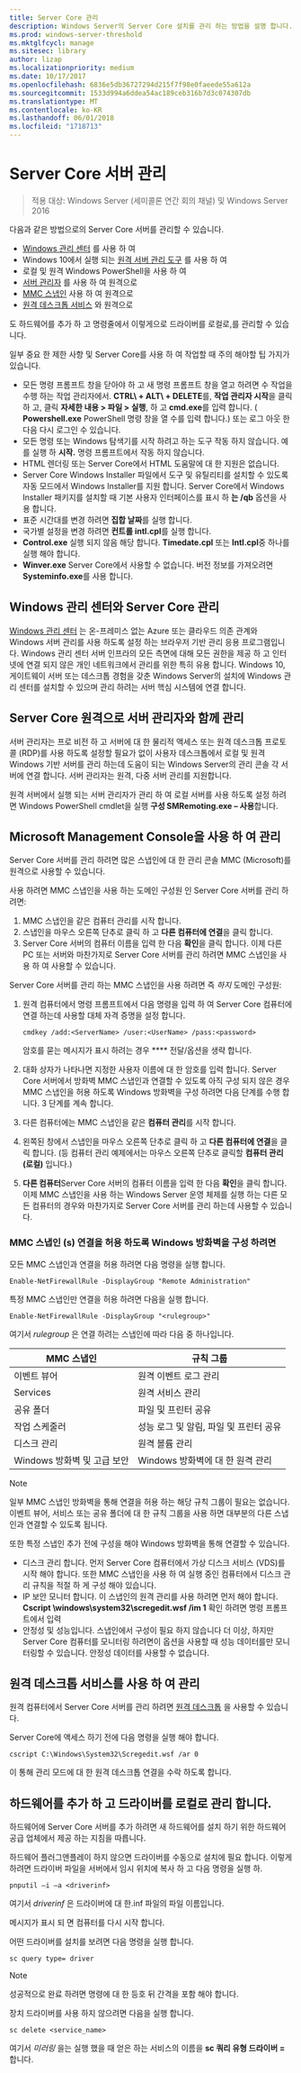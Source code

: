```yaml
---
title: Server Core 관리
description: Windows Server의 Server Core 설치를 관리 하는 방법을 설명 합니다.
ms.prod: windows-server-threshold
ms.mktglfcycl: manage
ms.sitesec: library
author: lizap
ms.localizationpriority: medium
ms.date: 10/17/2017
ms.openlocfilehash: 6836e5db36727294d215f7f98e0faeede55a612a
ms.sourcegitcommit: 1533d994a6ddea54ac189ceb316b7d3c074307db
ms.translationtype: MT
ms.contentlocale: ko-KR
ms.lasthandoff: 06/01/2018
ms.locfileid: "1718713"
---
```

# <a name="manage-a-server-core-server"></a>Server Core 서버 관리
 
> 적용 대상: Windows Server (세미콜론 연간 회의 채널) 및 Windows Server 2016

다음과 같은 방법으로의 Server Core 서버를 관리할 수 있습니다.
- [Windows 관리 센터](../../manage/windows-admin-center/overview.md) 를 사용 하 여
- Windows 10에서 실행 되는 [원격 서버 관리 도구](../../remote/remote-server-administration-tools.md) 를 사용 하 여
- 로컬 및 원격 Windows PowerShell을 사용 하 여
- [서버 관리자](../server-manager/server-manager.md) 를 사용 하 여 원격으로
- [MMC 스냅인](#managing-with-microsoft-management-console) 사용 하 여 원격으로
- [원격 데스크톱 서비스](#managing-with-remote-desktop-services) 와 원격으로

도 하드웨어를 추가 하 고 명령줄에서 이렇게으로 드라이버를 로컬로,를 관리할 수 있습니다.

일부 중요 한 제한 사항 및 Server Core를 사용 하 여 작업할 때 주의 해야할 팁 가지가 있습니다.

- 모든 명령 프롬프트 창을 닫아야 하 고 새 명령 프롬프트 창을 열고 하려면 수 작업을 수행 하는 작업 관리자에서. **CTRL\ + ALT\ + DELETE**를, **작업 관리자 시작**을 클릭 하 고, 클릭 **자세한 내용 > 파일 > 실행**, 하 고 **cmd.exe**를 입력 합니다. ( **Powershell.exe** PowerShell 명령 창을 열 수를 입력 합니다.) 또는 로그 아웃 한 다음 다시 로그인 수 있습니다.
- 모든 명령 또는 Windows 탐색기를 시작 하려고 하는 도구 작동 하지 않습니다. 예를 실행 하 **시작.** 명령 프롬프트에서 작동 하지 않습니다.
- HTML 렌더링 또는 Server Core에서 HTML 도움말에 대 한 지원은 없습니다.
- Server Core Windows Installer 파일에서 도구 및 유틸리티를 설치할 수 있도록 자동 모드에서 Windows Installer를 지원 합니다. Server Core에서 Windows Installer 패키지를 설치할 때 기본 사용자 인터페이스를 표시 하 **는 /qb** 옵션을 사용 합니다.
- 표준 시간대를 변경 하려면 **집합 날짜**를 실행 합니다.
- 국가별 설정을 변경 하려면 **컨트롤 intl.cpl**를 실행 합니다.
- **Control.exe** 실행 되지 않음 해당 합니다. **Timedate.cpl** 또는 **Intl.cpl**중 하나를 실행 해야 합니다.
- **Winver.exe** Server Core에서 사용할 수 없습니다. 버전 정보를 가져오려면 **Systeminfo.exe**를 사용 합니다.

## <a name="managing-server-core-with-windows-admin-center"></a>Windows 관리 센터와 Server Core 관리
[Windows 관리 센터](../../manage/windows-admin-center/overview.md) 는 온-프레미스 없는 Azure 또는 클라우드 의존 관계와 Windows 서버 관리를 사용 하도록 설정 하는 브라우저 기반 관리 응용 프로그램입니다. Windows 관리 센터 서버 인프라의 모든 측면에 대해 모든 권한을 제공 하 고 인터넷에 연결 되지 않은 개인 네트워크에서 관리를 위한 특히 유용 합니다. Windows 10, 게이트웨이 서버 또는 데스크톱 경험을 갖춘 Windows Server의 설치에 Windows 관리 센터를 설치할 수 있으며 관리 하려는 서버 핵심 시스템에 연결 합니다.

## <a name="managing-server-core-remotely-with-server-manager"></a>Server Core 원격으로 서버 관리자와 함께 관리

서버 관리자는 프로 비전 하 고 서버에 대 한 물리적 액세스 또는 원격 데스크톱 프로토콜 (RDP)를 사용 하도록 설정할 필요가 없이 사용자 데스크톱에서 로컬 및 원격 Windows 기반 서버를 관리 하는데 도움이 되는 Windows Server의 관리 콘솔 각 서버에 연결 합니다. 서버 관리자는 원격, 다중 서버 관리를 지원합니다.

원격 서버에서 실행 되는 서버 관리자가 관리 하 여 로컬 서버를 사용 하도록 설정 하려면 Windows PowerShell cmdlet을 실행 **구성 SMRemoting.exe – 사용**합니다.

## <a name="managing-with-microsoft-management-console"></a>Microsoft Management Console을 사용 하 여 관리

Server Core 서버를 관리 하려면 많은 스냅인에 대 한 관리 콘솔 MMC (Microsoft)를 원격으로 사용할 수 있습니다.

사용 하려면 MMC 스냅인을 사용 하는 도메인 구성원 인 Server Core 서버를 관리 하려면: 

1. MMC 스냅인을 같은 컴퓨터 관리를 시작 합니다.
2. 스냅인을 마우스 오른쪽 단추로 클릭 하 고 **다른 컴퓨터에 연결**을 클릭 합니다.
2. Server Core 서버의 컴퓨터 이름을 입력 한 다음 **확인**을 클릭 합니다. 이제 다른 PC 또는 서버와 마찬가지로 Server Core 서버를 관리 하려면 MMC 스냅인을 사용 하 여 사용할 수 있습니다.

Server Core 서버를 관리 하는 MMC 스냅인을 사용 하려면 즉 *하지* 도메인 구성원: 

1. 원격 컴퓨터에서 명령 프롬프트에서 다음 명령을 입력 하 여 Server Core 컴퓨터에 연결 하는데 사용할 대체 자격 증명을 설정 합니다.
   ```
   cmdkey /add:<ServerName> /user:<UserName> /pass:<password>
   ```
   암호를 묻는 메시지가 표시 하려는 경우 **** 전달/옵션을 생략 합니다.

2. 대화 상자가 나타나면 지정한 사용자 이름에 대 한 암호를 입력 합니다.
   Server Core 서버에서 방화벽 MMC 스냅인과 연결할 수 있도록 아직 구성 되지 않은 경우 MMC 스냅인을 허용 하도록 Windows 방화벽을 구성 하려면 다음 단계를 수행 합니다. 3 단계를 계속 합니다.
3. 다른 컴퓨터에는 MMC 스냅인을 같은 **컴퓨터 관리**를 시작 합니다.
4. 왼쪽된 창에서 스냅인을 마우스 오른쪽 단추로 클릭 하 고 **다른 컴퓨터에 연결**을 클릭 합니다. (등 컴퓨터 관리 예제에서는 마우스 오른쪽 단추로 클릭할 **컴퓨터 관리 (로컬)** 입니다.)
5. **다른 컴퓨터**Server Core 서버의 컴퓨터 이름을 입력 한 다음 **확인**을 클릭 합니다. 이제 MMC 스냅인을 사용 하는 Windows Server 운영 체제를 실행 하는 다른 모든 컴퓨터의 경우와 마찬가지로 Server Core 서버를 관리 하는데 사용할 수 있습니다.

### <a name="to-configure-windows-firewall-to-allow-mmc-snap-ins-to-connect"></a>MMC 스냅인 (s) 연결을 허용 하도록 Windows 방화벽을 구성 하려면
모든 MMC 스냅인과 연결을 허용 하려면 다음 명령을 실행 합니다.

```
Enable-NetFirewallRule -DisplayGroup "Remote Administration"
```

특정 MMC 스냅인만 연결을 허용 하려면 다음을 실행 합니다.
```
Enable-NetFirewallRule -DisplayGroup "<rulegroup>"
```

여기서 *rulegroup* 은 연결 하려는 스냅인에 따라 다음 중 하나입니다.

| MMC 스냅인                            | 규칙 그룹                                            |
|----------------------------------------|-------------------------------------------------------|
| 이벤트 뷰어                           | 원격 이벤트 로그 관리                           |
| Services                               | 원격 서비스 관리                             |
| 공유 폴더                         | 파일 및 프린터 공유                              |
| 작업 스케줄러                         | 성능 로그 및 알림, 파일 및 프린터 공유 |
| 디스크 관리                        | 원격 볼륨 관리                              |
| Windows 방화벽 및 고급 보안 | Windows 방화벽에 대 한 원격 관리                    |


> [!NOTE] 
> 일부 MMC 스냅인 방화벽을 통해 연결을 허용 하는 해당 규칙 그룹이 필요는 없습니다. 이벤트 뷰어, 서비스 또는 공유 폴더에 대 한 규칙 그룹을 사용 하면 대부분의 다른 스냅인과 연결할 수 있도록 됩니다. 
>
> 또한 특정 스냅인 추가 전에 구성을 해야 Windows 방화벽을 통해 연결할 수 있습니다.
>
> - 디스크 관리 합니다. 먼저 Server Core 컴퓨터에서 가상 디스크 서비스 (VDS)를 시작 해야 합니다. 또한 MMC 스냅인을 사용 하 여 실행 중인 컴퓨터에서 디스크 관리 규칙을 적절 하 게 구성 해야 있습니다.
> - IP 보안 모니터 합니다. 이 스냅인의 원격 관리를 사용 하려면 먼저 해야 합니다. **Cscript \windows\system32\scregedit.wsf /im 1** 확인 하려면 명령 프롬프트에서 입력
> - 안정성 및 성능입니다. 스냅인에서 구성이 필요 하지 않습니다 더 이상, 하지만 Server Core 컴퓨터를 모니터링 하려면이 옵션을 사용할 때 성능 데이터를만 모니터링할 수 있습니다. 안정성 데이터를 사용할 수 없습니다.

## <a name="managing-with-remote-desktop-services"></a>원격 데스크톱 서비스를 사용 하 여 관리

원격 컴퓨터에서 Server Core 서버를 관리 하려면 [원격 데스크톱](../../remote/remote-desktop-services/welcome-to-rds.md) 을 사용할 수 있습니다.

Server Core에 액세스 하기 전에 다음 명령을 실행 해야 합니다. 
```
cscript C:\Windows\System32\Scregedit.wsf /ar 0
```
이 통해 관리 모드에 대 한 원격 데스크톱 연결을 수락 하도록 합니다.

## <a name="add-hardware-and-manage-drivers-locally"></a>하드웨어를 추가 하 고 드라이버를 로컬로 관리 합니다.

하드웨어에 Server Core 서버를 추가 하려면 새 하드웨어를 설치 하기 위한 하드웨어 공급 업체에서 제공 하는 지침을 따릅니다. 

하드웨어 플러그앤플레이 하지 않으면 드라이버를 수동으로 설치에 필요 합니다. 이렇게 하려면 드라이버 파일을 서버에서 임시 위치에 복사 하 고 다음 명령을 실행 하.
```
pnputil –i –a <driverinf>
```
여기서 *driverinf* 은 드라이버에 대 한.inf 파일의 파일 이름입니다.

메시지가 표시 되 면 컴퓨터를 다시 시작 합니다.

어떤 드라이버를 설치를 보려면 다음 명령을 실행 합니다. 
```
sc query type= driver
```

> [!NOTE] 
> 성공적으로 완료 하려면 명령에 대 한 등호 뒤 간격을 포함 해야 합니다.

장치 드라이버를 사용 하지 않으려면 다음을 실행 합니다. 
```
sc delete <service_name>
```

여기서 *미러링* 을는 실행 했을 때 얻은 하는 서비스의 이름을 **sc 쿼리 유형 드라이버 =** 합니다.